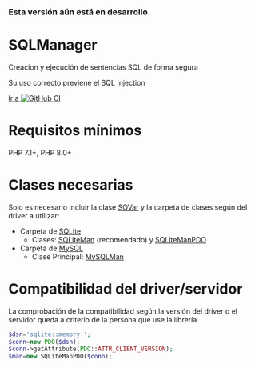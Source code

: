 [repo]:  https://github.com/yordanny90/SQLManager
[iconGit]: http://www.google.com/s2/favicons?domain=www.github.com

### Esta versión aún está en desarrollo. ###

# SQLManager

Creacion y ejecución de sentencias SQL de forma segura

Su uso correcto previene el SQL Injection

[Ir a ![GitHub CI][iconGit]][repo]

# Requisitos mínimos

PHP 7.1+, PHP 8.0+

# Clases necesarias

Solo es necesario incluir la clase [SQVar](src/SQVar.php) y la carpeta de clases según del driver a utilizar:
- Carpeta de [SQLite](src/SQLiteMan)
  - Clases: [SQLiteMan](src/SQLiteMan.php) (recomendado) y [SQLiteManPDO](src/SQLiteManPDO.php)
- Carpeta de [MySQL](src/MySQLMan)
  - Clase Principal: [MySQLMan](src/MySQLMan.php)

# Compatibilidad del driver/servidor

La comprobación de la compatibilidad según la versión del driver o el servidor queda a criterio de la persona que use la librería

```php
$dsn='sqlite::memory:';
$conn=new PDO($dsn);
$conn->getAttribute(PDO::ATTR_CLIENT_VERSION);
$man=new SQLiteManPDO($conn);
```